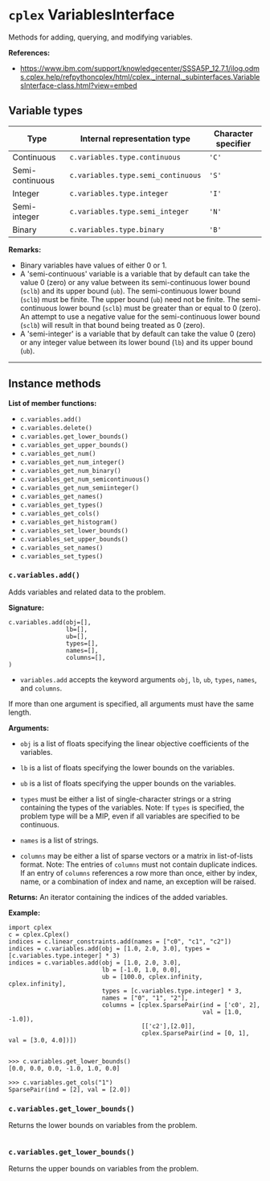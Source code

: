 # `cplex` VariablesInterface

Methods for adding, querying, and modifying variables.

**References:**
- https://www.ibm.com/support/knowledgecenter/SSSA5P_12.7.1/ilog.odms.cplex.help/refpythoncplex/html/cplex._internal._subinterfaces.VariablesInterface-class.html?view=embed


## Variable types


|       Type      |     Internal representation type   | Character specifier |
| --------------- | ---------------------------------- | ------------------- |
| Continuous      | `c.variables.type.continuous`      |       `'C'`         |
| Semi-continuous | `c.variables.type.semi_continuous` |       `'S'`         |
| Integer         | `c.variables.type.integer`         |       `'I'`         |
| Semi-integer    | `c.variables.type.semi_integer`    |       `'N'`         |
| Binary          | `c.variables.type.binary`          |       `'B'`         |


**Remarks:**
- Binary variables have values of either 0 or 1.
- A 'semi-continuous' variable is a variable that by default can take the value 0 (zero) or any value
between its semi-continuous lower bound (`sclb`) and its upper bound (`ub`). The semi-continuous lower
bound (`sclb`) must be finite. The upper bound (`ub`) need not be finite. The semi-continuous lower
bound (`sclb`) must be greater than or equal to 0 (zero). An attempt to use a negative value for the
semi-continuous lower bound (`sclb`) will result in that bound being treated as 0 (zero).
- A 'semi-integer' is a variable that by default can take the value 0 (zero) or any integer value
between its lower bound (`lb`) and its upper bound (`ub`).


----------------------------------------------------------------------------------------------------------

## Instance methods

**List of member functions:**
- `c.variables.add()`
- `c.variables.delete()`
- `c.variables.get_lower_bounds()`
- `c.variables_get_upper_bounds()`
- `c.variables_get_num()`
- `c.variables_get_num_integer()`
- `c.variables_get_num_binary()`
- `c.variables_get_num_semicontinuous()`
- `c.variables_get_num_semiinteger()`
- `c.variables_get_names()`
- `c.variables_get_types()`
- `c.variables_get_cols()`
- `c.variables_get_histogram()`
- `c.variables_set_lower_bounds()`
- `c.variables_set_upper_bounds()`
- `c.variables_set_names()`
- `c.variables_set_types()`


### `c.variables.add()`

Adds variables and related data to the problem.

**Signature:**

~~~~
c.variables.add(obj=[],
    			lb=[],
    			ub=[],
    			types=[],
    			names=[],
    			columns=[],
)
~~~~

- `variables.add` accepts the keyword arguments `obj`, `lb`, `ub`,
`types`, `names`, and `columns`.

If more than one argument is specified, all arguments must
have the same length.


**Arguments:**

- `obj` is a list of floats specifying the linear objective
	coefficients of the variables.

- `lb` is a list of floats specifying the lower bounds on the
	variables.

- `ub` is a list of floats specifying the upper bounds on the
	variables.

- `types` must be either a list of single-character strings or a
	string containing the types of the variables.
	Note:
	If `types` is specified, the problem type will be a MIP, even if all variables
	are specified to be continuous.

- `names` is a list of strings.

- `columns` may be either a list of sparse vectors or a matrix in
	list-of-lists format.
	Note: The entries of `columns` must not contain duplicate indices. If an entry
	of `columns` references a row more than once, either by index, name, or a
	combination of index and name, an exception will be raised.

**Returns:**
	An iterator containing the indices of the added variables.

**Example:**

~~~~
import cplex
c = cplex.Cplex()
indices = c.linear_constraints.add(names = ["c0", "c1", "c2"])
indices = c.variables.add(obj = [1.0, 2.0, 3.0], types = [c.variables.type.integer] * 3)
indices = c.variables.add(obj = [1.0, 2.0, 3.0],
						  lb = [-1.0, 1.0, 0.0],
						  ub = [100.0, cplex.infinity, cplex.infinity],
						  types = [c.variables.type.integer] * 3,
						  names = ["0", "1", "2"],
						  columns = [cplex.SparsePair(ind = ['c0', 2],
													  val = [1.0, -1.0]),
						             [['c2'],[2.0]],
									 cplex.SparsePair(ind = [0, 1], val = [3.0, 4.0])])


>>> c.variables.get_lower_bounds()
[0.0, 0.0, 0.0, -1.0, 1.0, 0.0]

>>> c.variables.get_cols("1")
SparsePair(ind = [2], val = [2.0])

~~~~

### `c.variables.get_lower_bounds()` 

Returns the lower bounds on variables from the problem.

~~~~
~~~~


### `c.variables.get_lower_bounds()` 

Returns the upper bounds on variables from the problem.

~~~~
~~~~
